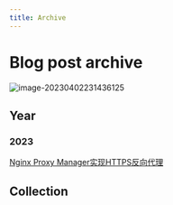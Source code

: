 ```yaml
---
title: Archive
---
```


# Blog post archive

![image-20230402231436125](https://image.aiktb.com/images/2023/04/02/202304022314159.png)

## Year
### 2023

[Nginx Proxy Manager实现HTTPS反向代理](/posts/nginx-proxy-manager)

## Collection
